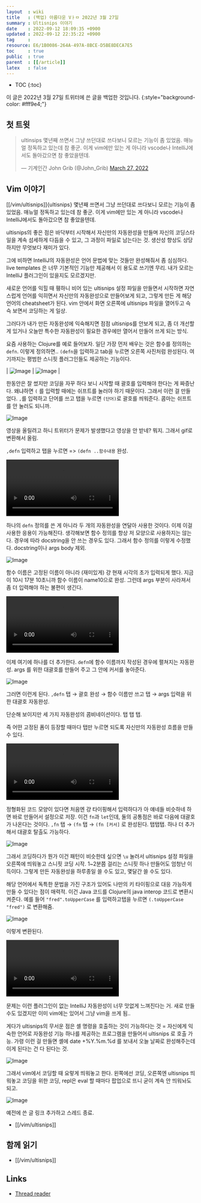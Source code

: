 ```yaml
---
layout  : wiki
title   : (백업) 아름다운 Vㅏㅁ 2022년 3월 27일
summary : Ultisnips 이야기
date    : 2022-09-12 18:09:35 +0900
updated : 2022-09-12 22:35:22 +0900
tag     :
resource: E6/1B0086-264A-497A-8BCE-D5BE8DECA7E5
toc     : true
public  : true
parent  : [[/article]]
latex   : false
---
```

* TOC
{:toc}

>
이 글은 2022년 3월 27일 트위터에 쓴 글을 백업한 것입니다.
{:style="background-color: #fff9e4;"}

## 첫 트윗

<blockquote class="twitter-tweet"><p lang="ko" dir="ltr">ultinsips 몇년째 쓰면서 그냥 쓰던대로 쓰다보니 모르는 기능이 좀 있었음. 매뉴얼 정독하고 있는데 참 좋군. 이게 vim에만 있는 게 아니라 vscode나 IntelliJ에서도 돌아갔으면 참 좋았을텐데.</p>&mdash; 기계인간 John Grib (@John_Grib) <a href="https://twitter.com/John_Grib/status/1507882299337023489?ref_src=twsrc%5Etfw">March 27, 2022</a></blockquote> <script async src="https://platform.twitter.com/widgets.js" charset="utf-8"></script>

## Vim 이야기

[[/vim/ultisnips]]{ultisnips} 몇년째 쓰면서 그냥 쓰던대로 쓰다보니 모르는 기능이 좀 있었음. 매뉴얼 정독하고 있는데 참 좋군. 이게 vim에만 있는 게 아니라 vscode나 IntelliJ에서도 돌아갔으면 참 좋았을텐데.

ultisnips의 좋은 점은 바닥부터 시작해서 자신만의 자동완성을 만들며 자신의 코딩스타일을 계속 섬세하게 다듬을 수 있고, 그 과정이 파일로 남는다는 것. 생산성 향상도 상당하지만 무엇보다 재미가 있다.

그에 비하면 IntelliJ의 자동완성은 언어 문법에 맞는 것들만 완성해줘서 좀 심심하다. live templates 은 너무 기본적인 기능만 제공해서 이 용도로 쓰기엔 무리. 내가 모르는 IntelliJ 플러그인이 있을지도 모르겠지만.

새로운 언어를 익힐 때 휑하니 비어 있는 ultisnips 설정 파일을 만들면서 시작하면 자연스럽게 언어를 익히면서 자신만의 자동완성으로 만들어보게 되고, 그렇게 만든 게 해당 언어의 cheatsheet가 된다. vim 안에서 화면 오른쪽에 ultisnips 파일을 열어두고 슥슥 보면서 코딩하는 게 일상.

그러다가 내가 만든 자동완성에 익숙해지면 점점 ultisnips를 안보게 되고, 좀 더 개선할 게 있거나 오늘만 특수한 자동완성이 필요한 경우에만 열어서 만들어 쓰게 되는 방식.

요즘 사용하는 Clojure를 예로 들어보자. 일단 가장 먼저 배우는 것은 함수를 정의하는 `defn`. 이렇게 정의하면.. `(defn`을 입력하고 tab을 누르면 오른쪽 사진처럼 완성된다. 여기까지는 평범한 스니핏 플러그인들도 제공하는 기능이다.

| ![Image]( /resource/E6/1B0086-264A-497A-8BCE-D5BE8DECA7E5/FO0WOnCUYAweIPS.png ) | ![Image]( /resource/E6/1B0086-264A-497A-8BCE-D5BE8DECA7E5/FO0WXy4VEAELL88.png ) |

한동안은 잘 썼지만 코딩을 자꾸 하다 보니 시작할 때 괄호를 입력해야 한다는 게 짜증난다. 왜냐하면 `(` 를 입력할 때에는 쉬프트를 눌러야 하기 때문이다. 그래서 이런 걸 만들었다. `,`를 입력하고 단어를 쓰고 탭을 누르면 `(단어)`로 괄호를 씌워준다. 콤마는 쉬프트를 안 눌러도 되니까.

![Image]( /resource/E6/1B0086-264A-497A-8BCE-D5BE8DECA7E5/FO0XPNYVUAAgMoZ.png )

영상을 올릴려고 하니 트위터가 문제가 발생했다고 영상을 안 받네? 뭐지. 그래서 gif로 변환해서 올림.

`,defn` 입력하고 탭을 누르면 =\> `(defn ..함수내용` 완성.  

<video controls autoplay loop><source src=" /resource/E6/1B0086-264A-497A-8BCE-D5BE8DECA7E5/FO0YbNOVUAAzd8x.mp4 " type="video/mp4"></video>

하나의 `defn` 정의를 쓴 게 아니라 두 개의 자동완성을 연달아 사용한 것이다. 이제 이걸 사용한 응용이 가능해진다. 생각해보면 함수 정의를 항상 저 모양으로 사용하지는 않는다. 경우에 따라 docstring을 안 쓰는 경우도 있다. 그래서 함수 정의를 이렇게 수정했다. docstring이나 args body 제외.

![Image]( /resource/E6/1B0086-264A-497A-8BCE-D5BE8DECA7E5/FO0Y-ghVgAo6UHB.png )

함수 이름은 고정된 이름이 아니라 (재미있게) 걍 현재 시각의 초가 입력되게 했다. 지금이 10시 17분 10초니까 함수 이름이 name10으로 완성. 그런데 args 부분이 사라져서 좀 더 입력해야 하는 불편이 생긴다.  

<video controls autoplay loop><source src=" /resource/E6/1B0086-264A-497A-8BCE-D5BE8DECA7E5/FO0Z3xRVkAYD5A2.mp4 " type="video/mp4"></video>

이제 여기에 하나를 더 추가한다. `defn`에 함수 이름까지 작성된 경우에 펼쳐지는 자동완성. args 를 위한 대괄호를 만들어 주고 그 안에 커서를 놓아준다.

![Image]( /resource/E6/1B0086-264A-497A-8BCE-D5BE8DECA7E5/FO0aLgsVgAMf4-K.jpg )

그러면 이런게 된다. `,defn` 탭 → 괄호 완성 → 함수 이름만 쓰고 탭 → args 입력을 위한 대괄호 자동완성.

단순해 보이지만 세 가지 자동완성의 콤비네이션이다. 탭 탭 탭.

즉 어떤 고정된 폼이 등장할 때마다 탭만 누르면 되도록 자신만의 자동완성 흐름을 만들 수 있다.  

<video controls autoplay loop><source src=" /resource/E6/1B0086-264A-497A-8BCE-D5BE8DECA7E5/FO0bktcUYAY_swp.mp4 " type="video/mp4"></video>

정형화된 코드 모양이 있다면 처음엔 걍 타이핑해서 입력하다가 아 얘네들 비슷하네 하면 바로 만들어서 설정으로 저장. 이건 `fn`과 `let`인데, 둘의 공통점은 바로 다음에 대괄호가 나온다는 것이다. `,fn` 탭 → `(fn` 탭 → `(fn [커서]` 로 완성된다. 탭탭탭. 하나 더 추가해서 대괄호 탈출도 가능하다.

![Image]( /resource/E6/1B0086-264A-497A-8BCE-D5BE8DECA7E5/FO0cCmsVgAAoG8d.png )

그래서 코딩하다가 뭔가 이건 패턴이 비슷한데 싶으면 `\u` 눌러서 ultisnips 설정 파일을 오른쪽에 띄워놓고 스니핏 코딩 시작. 1~2분쯤 걸리는 스니핏 하나 만들어도 엄청난 이득이다. 그렇게 만든 자동완성을 하루종일 쓸 수도 있고, 몇달간 쓸 수도 있다.

해당 언어에서 독특한 문법을 가진 구조가 있어도 나만의 키 타이핑으로 대응 가능하게 만들 수 있다는 점이 매력적. 이건 Java 코드를 Clojure의 java interop 코드로 변환시켜준다. 예를 들어 `"fred".toUpperCase` 를 입력하고탭을 누르면 `(.toUpperCase "fred")` 로 변환해줌.

![Image]( /resource/E6/1B0086-264A-497A-8BCE-D5BE8DECA7E5/FO0c8w0VQAEjDEq.jpg )

이렇게 변환된다.  

<video controls autoplay loop><source src=" /resource/E6/1B0086-264A-497A-8BCE-D5BE8DECA7E5/FO0dln3VgAEMmvU.mp4 " type="video/mp4"></video>

문제는 이런 플러그인이 없는 IntelliJ 자동완성이 너무 맛없게 느껴진다는 거. 새로 만들 수도 있겠지만 이미 vim에는 있어서 그냥 vim을 쓰게 됨.. 

게다가 ultisnips의 무서운 점은 셸 명령을 호출하는 것이 가능하다는 것 = 자신에게 익숙한 언어로 자동완성 기능 하나를 제공하는 프로그램을 만들어서 ultisnips 로 호출 가능. 가령 이런 걸 만들면 셸에 date +%Y.%m.%d 를 보내서 오늘 날짜로 완성해주는데 이게 된다는 건 다 된다는 것.

![Image]( /resource/E6/1B0086-264A-497A-8BCE-D5BE8DECA7E5/FO0esovUcAA7mSg.png )

그래서 vim에서 코딩할 때 요렇게 띄워놓고 한다. 왼쪽에선 코딩, 오른쪽엔 ultisnips 띄워놓고 코딩을 위한 코딩, repl은 eval 할 때마다 팝업으로 뜨니 굳이 계속 안 띄워놔도 되고.

![Image]( /resource/E6/1B0086-264A-497A-8BCE-D5BE8DECA7E5/FO0gC98UcAMbHSX.jpg )

예전에 쓴 글 링크 추가하고 스레드 종료.

- [[/vim/ultisnips]]

## 함께 읽기

- [[/vim/ultisnips]]

## Links

- [Thread reader]( https://threadreaderapp.com/thread/1507882299337023489.html )
